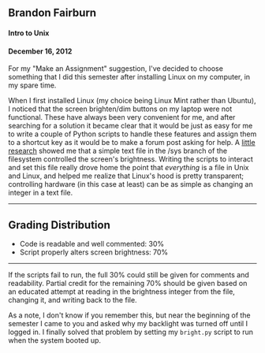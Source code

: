 ## Brandon Fairburn
#### Intro to Unix
#### December 16, 2012 

For my "Make an Assignment" suggestion, I've decided to choose something that
I did this semester after installing Linux on my computer, in my spare time.

When I first installed Linux (my choice being Linux Mint rather than Ubuntu), I
noticed that the screen brighten/dim buttons on my laptop were not functional.
These have always been very convenient for me, and after searching for a
solution it became clear that it would be just as easy for me to write a couple
of Python scripts to handle these features and assign them to a shortcut key as
it would be to make a forum post asking for help. A [little research][1] showed
me that a simple text file in the /sys branch of the filesystem controlled the 
screen's brightness. Writing the scripts to interact and set this file really
drove home the point that *everything* is a file in Unix and Linux, and helped
me realize that Linux's hood is pretty transparent; controlling hardware (in
this case at least) can be as simple as changing an integer in a text file.

---

## Grading Distribution
* Code is readable and well commented: 30%
* Script properly alters screen brightness: 70%

---

If the scripts fail to run, the full 30% could still be given for comments and
readability. Partial credit for the remaining 70% should be given based on an
educated attempt at reading in the brightness integer from the file, changing
it, and writing back to the file.

As a note, I don't know if you remember this, but near the beginning of the
semester I came to you and asked why my backlight was turned off until I logged
in. I finally solved that problem by setting my `bright.py` script to run when
the system booted up.




[1]: https://wiki.archlinux.org/index.php/Backlight "Arch Linux Wiki"
